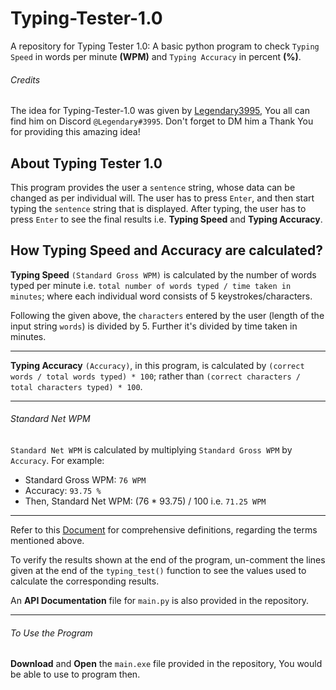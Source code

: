 # Typing-Tester-1.0
 A repository for Typing Tester 1.0: A basic python program to check `Typing Speed` in words per minute **(WPM)** and `Typing Accuracy` in percent **(%)**.
 

 ###### Credits
 The idea for Typing-Tester-1.0 was given by [Legendary3995](https://github.com/Legendary3995), You all can find him on Discord `@Legendary#3995`. Don't forget to DM him a Thank You for providing this amazing idea!
 
 
## About Typing Tester 1.0
This program provides the user a `sentence` string, whose data can be changed as per individual will. The user has to press `Enter`, and then start typing the `sentence` string that is displayed. After typing, the user has to press `Enter` to see the final results i.e. **Typing Speed** and **Typing Accuracy**.


## How Typing Speed and Accuracy are calculated?


**Typing Speed** `(Standard Gross WPM)` is calculated by the number of words typed per minute i.e. `total number of words typed / time taken in minutes`; where each individual word consists of 5 keystrokes/characters. 

Following the given above, the `characters` entered by the user (length of the input string `words`) is divided by 5. Further it's divided by time taken in minutes.

<hr>


**Typing Accuracy** `(Accuracy)`, in this program, is calculated by `(correct words / total words typed) * 100`; rather than `(correct characters / total characters typed) * 100`.


<hr>


###### Standard Net WPM

`Standard Net WPM` is calculated by multiplying `Standard Gross WPM` by `Accuracy`. For example:
- Standard Gross WPM: `76 WPM`
- Accuracy: `93.75 %`
- Then, Standard Net WPM: (76 * 93.75) / 100
                     i.e. `71.25 WPM`

<hr>

Refer to this [Document](https://www.peoplogicaskills.com/wp-content/uploads/2016/06/Typing-and-Data-Entry-Calculation.pdf) for comprehensive definitions, regarding the terms mentioned above.


To verify the results shown at the end of the program, un-comment the lines given at the end of the `typing_test()` function to see the values used to calculate the corresponding results.



An **API Documentation** file for `main.py` is also provided in the repository.

<hr>

###### To Use the Program
**Download** and **Open** the `main.exe` file provided in the repository, You would be able to use to program then.
